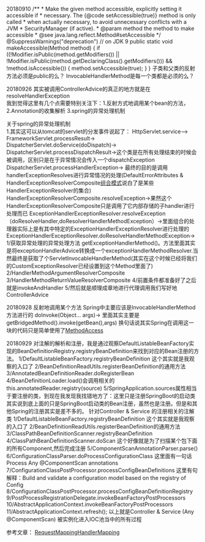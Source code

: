 20180910
	/**
	 * Make the given method accessible, explicitly setting it accessible if
	 * necessary. The {@code setAccessible(true)} method is only called
	 * when actually necessary, to avoid unnecessary conflicts with a JVM
	 * SecurityManager (if active).
	 * @param method the method to make accessible
	 * @see java.lang.reflect.Method#setAccessible
	 */
@SuppressWarnings("deprecation")  // on JDK 9
public static void makeAccessible(Method method) {
	if ((!Modifier.isPublic(method.getModifiers()) ||
			!Modifier.isPublic(method.getDeclaringClass().getModifiers())) && !method.isAccessible()) {
		method.setAccessible(true);
	}
}
子类和父类的反射方法必须是public的么？
InvocableHandlerMethod是每一个类都是必须的么？


20180926
其实被调用ControllerAdvice的真正的地方就是在resolveHandlerException   
我到觉得这里有几个点需要特别关注下：1.反射方式地调用某个bean的方法，2.Annotation的收集解析 3.spring的异常处理机制  

关于spring的异常处理机制  
1.其实这可以从tomcat的servlet的分发事件说起了：
HttpServlet.service-->
FrameworkServlet.processResult->
DispatcherServlet.doService(doDispatch)-> 
DispatcherServlet.processDispatchResult->这个类是在所有处理结束的时候会被调用，区别只是在于异常情况会传入一个dispatchException
DispatcherServlet.processHandlerException-> 最终的目的是调用handlerExceptionResolves进行异常情况的处理(DefaultErrorAttributes & HandlerExceptionResolverComposite[组合模式](https://www.cnblogs.com/snaildev/p/7647190.html)说白了是某些HandlerExceptionResolver的集合)
HandlerExceptionResolverComposite.resolveException->果然这个HandlerExceptionResolverComposite只是调用了它内部存储的子handler进行处理而已
ExceptionHandlerExceptionResolver.resolveException（doResolveHandler,doResolverHandlerMethodException）->里面组合的处理器实际上是有其中特定的ExceptionHandlerExceptionResolver进行处理的
ExceptionHandlerExceptionResolver.doResolveHandlerMethodException->
        1/获取异常处理的异常处理方法 getExceptionHandlerMethod()。方法里面其实是将exceptionHandlerAdvice转换成一个exceptionHandlerMethodResolver.当然最终是获取了个ServletInvocableHandlerMethod(其实在这个时候已经将我们的CustomExceptionResolver已经设置到这个Method里面了)
        2/HandlerMethodArgumentResolverComposite
        3/HandlerMethodReturnValueResolverComposite
        4/前置条件都准备好了之后就是invokeAndHandler
        5/然后就是顺理成章地进行代理调用我们写好地ControllerAdvice


20180928
反射地调用某个方法
    		Spring中主要应该是InvocableHandlerMethod方法进行的
    		    doInvoke(Object... args)->
    		    里面其实主要是getBridgedMethod().invoke(getBean(),args) 换句话说其实Spring在调用这一块的代码只是简单使用了[MethodAccess](https://www.cnblogs.com/onlywujun/p/3519037.html)
    		    
    		    
20180929
对注解的解析和注册，我是通过观察DefaultListableBeanFactory实现的BeanDefinitionRegistry.registryBeanDefinition来找到对应的Bean注册的方法。
    1/DefaultListableBeanFactory.registryBeanDefinition 这个其实就是我观察的入口了
    2/BeanDefinitionReadUtils.registerBeanDefinition的通用方法
    3/AnnotatedBeanDefinitionReader.doRegisterBean
    4/BeanDefinitionLoader.load()会调用相关的this.annotatedReader.registry(source)
    5/SpringApplication.sources属性相当于要注册的类，到现在我发现我找错地方了：这里只是注册SpringBoot的启动类
其实说到底上面的只是SpringBoot启动类的Bean注册，虽然也是注册。但是和其他Spring的注册其实是差不多的。
    针对Controller & Service 的注册相关的注解类
    1/DefaultListableBeanFactory.registryBeanDefinition 这个其实就是我观察的入口了
    2/BeanDefinitionReadUtils.registerBeanDefinition的通用方法
    3/ClassPathBeanDefinitionScanner.registryBeanDefinition
    4/ClassPathBeanDefinitionScanner.doScan 这个好像就是为了扫描某个包下面的所有Component,然后完成注册
    5/ComponentScanAnnotationParser.parse()
    6/ConfigurationClassParser.doProcessConfigurationClass 这里面有一句话 Process Any @ComponentScan annotations
    7/ConfigurationClassPostProcessor.processConfigBeanDefinitions 这里有句解释：Build and validate a configuration model based on the registry of Config
    8/ConfigurationClassPostProcessor.processConfigBeanDefinitionRegistry
    9/PostProcessRegistrationDelegate.invokeBeanFactoryPostProcessors
    10/AbstractApplicationContext.invokeBeanFactoryPostProcessors
    11/AbstractApplicationContext.refresh();
以上就是Controller & Service (Any @ComponentScan) 被实例化进入IOC池当中的所有过程


参考文章：
[RequestMappingHandlerMapping](https://blog.csdn.net/sunsiwenvip/article/details/80230050)







    		    


